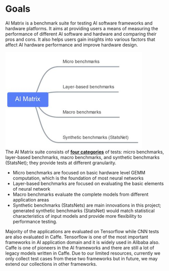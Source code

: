 # Goals  
AI Matrix is a benchmark suite for testing AI software frameworks and hardware platforms. It aims at providing users a means of measuring the performance of different AI software and hardware and comparing their pros and cons. It also helps users gain insights into various factors that affect AI hardware performance and improve hardware design.

![img](./structure.jpg)  
The AI Matrix suite consists of [**four categories**](./contents.md) of tests: micro benchmarks, layer-based benchmarks, macro benchmarks, and synthetic benchmarks (StatsNet); they provide tests at different granularity. 
  - Micro benchmarks are focused on basic hardware level GEMM computation, which is the foundation of most neural networks
  - Layer-based benchmarks are focused on evaluating the basic elements of neural network
  - Macro benchmarks evaluate the complete models from different application areas
  - Synthetic benchmarks (StatsNets) are main innovations in this project; generated synthetic benchmarks (StatsNet) would match statistical characteristics of input models and provide more flexibility to performance testing.  

Majority of the applications are evaluated on Tensorflow while CNN tests are also evaluated in Caffe. Tensorflow is one of the most important frameworks in AI application domain and it is widely used in Alibaba also. Caffe is one of pioneers in the AI frameworks and there are still a lot of legacy models written in Caffe. Due to our limited resources, currently we only collect test cases from these two frameworks but in future, we may extend our collections in other frameworks.
